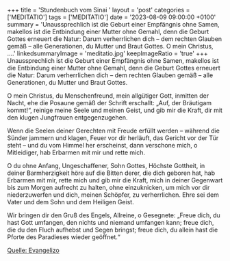 +++
title = 'Stundenbuch vom Sinai  '
layout = 'post'
categories = ['MEDITATIO']
tags = ['MEDITATIO']
date = '2023-08-09 09:00:00 +0100'
summary = 'Unaussprechlich ist die Geburt einer Empfängnis ohne Samen, makellos ist die Entbindung einer Mutter ohne Gemahl, denn die Geburt Gottes erneuert die Natur: Darum verherrlichen dich – dem rechten Glauben gemäß – alle Generationen, du Mutter und Braut Gottes.   O mein Christus, ....'
linkedsummaryImage = 'meditatio.jpg'
keepImageRatio = 'true'
+++
Unaussprechlich ist die Geburt einer Empfängnis ohne Samen, makellos ist die Entbindung einer Mutter ohne Gemahl, denn die Geburt Gottes erneuert die Natur: Darum verherrlichen dich – dem rechten Glauben gemäß – alle Generationen, du Mutter und Braut Gottes. 

O mein Christus, du Menschenfreund, mein allgütiger Gott, inmitten der Nacht, ehe die Posaune gemäß der Schrift erschallt: „Auf, der Bräutigam kommt!“, reinige meine Seele und meinen Geist, und gib mir die Kraft, dir mit den klugen Jungfrauen entgegenzugehen.<!--more--> 

Wenn die Seelen deiner Gerechten mit Freude erfüllt werden – während die Sünder jammern und klagen, Feuer vor dir herläuft, das Gericht vor der Tür steht – und du vom Himmel her erscheinst, dann verschone mich, o Mitleidiger, hab Erbarmen mit mir und rette mich.

O du ohne Anfang, Ungeschaffener, Sohn Gottes, Höchste Gottheit, in deiner Barmherzigkeit höre auf die Bitten derer, die dich geboren hat, hab Erbarmen mit mir, rette mich und gib mir die Kraft, mich in deiner Gegenwart bis zum Morgen aufrecht zu halten, ohne einzuknicken, um mich vor dir niederzuwerfen und dich, meinen Schöpfer, zu verherrlichen. Ehre sei dem Vater und dem Sohn und dem Heiligen Geist.

Wir bringen dir den Gruß des Engels, Allreine, o Gesegnete: „Freue dich, du hast Gott umfangen, den nichts und niemand umfangen kann; freue dich, die du den Fluch aufhebst und Segen bringst; freue dich, du allein hast die Pforte des Paradieses wieder geöffnet.“ 





[Quelle: Evangelizo](https://evangeliumtagfuertag.org/DE/gospel)
